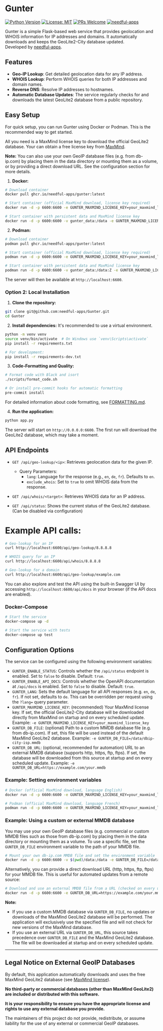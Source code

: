 # Gunter

[![Python Version](https://img.shields.io/badge/python-3.13-blue.svg)](https://www.python.org/downloads/release/python-3130/)
[![License: MIT](https://img.shields.io/badge/License-MIT-yellow.svg)](https://opensource.org/licenses/MIT)
[![PRs Welcome](https://img.shields.io/badge/PRs-welcome-brightgreen.svg)](https://makeapullrequest.com)
[![needful-apps](https://img.shields.io/badge/by-needful--apps-008080)](https://needful-apps.de)

Gunter is a simple Flask-based web service that provides geolocation and WHOIS information for IP addresses and domains. It automatically downloads and keeps the GeoLite2-City database updated.   
Developed by [needful-apps](https://needful-apps.de).

## Features

- **Geo-IP Lookup**: Get detailed geolocation data for any IP address.
- **WHOIS Lookup**: Perform WHOIS queries for both IP addresses and domain names.
- **Reverse DNS**: Resolve IP addresses to hostnames.
- **Automatic Database Updates**: The service regularly checks for and downloads the latest GeoLite2 database from a public repository.

## Easy Setup

For quick setup, you can run Gunter using Docker or Podman. This is the recommended way to get started.

All you need is a MaxMind license key to download the official GeoLite2 database. Your can obtain a free license key from [MaxMind](https://www.maxmind.com/en/geolite2/signup).

**Note:**
You can also use your own GeoIP database files (e.g. from db-ip.com) by placing them in the data directory or mounting them as a volume, or by providing a direct download URL. See the configuration section for more details.

1. **Docker:**
  ```bash
  # Download container
  docker pull ghcr.io/needful-apps/gunter:latest

  # Start container (official MaxMind download, license key required)
  docker run -d -p 6600:6600 -e GUNTER_MAXMIND_LICENSE_KEY=your_maxmind_license_key --name gunter ghcr.io/needful-apps/gunter:latest

  # Start container with persistent data and MaxMind license key
  docker run -d -p 6600:6600 -v gunter_data:/data -e GUNTER_MAXMIND_LICENSE_KEY=your_maxmind_license_key --name gunter ghcr.io/needful-apps/gunter:latest
  ```

2. **Podman:**
  ```bash
  # Download container
  podman pull ghcr.io/needful-apps/gunter:latest

  # Start container (official MaxMind download, license key required)
  podman run -d -p 6600:6600 -e GUNTER_MAXMIND_LICENSE_KEY=your_maxmind_license_key --name gunter ghcr.io/needful-apps/gunter:latest

  # Start container with persistent data and MaxMind license key
  podman run -d -p 6600:6600 -v gunter_data:/data:Z -e GUNTER_MAXMIND_LICENSE_KEY=your_maxmind_license_key --name gunter ghcr.io/needful-apps/gunter:latest
  ```

The server will then be available at `http://localhost:6600`.

### Option 2: Local Installation

1.  **Clone the repository:**
  ```bash
  git clone git@github.com:needful-apps/Gunter.git
  cd Gunter
  ```

2.  **Install dependencies:**
  It's recommended to use a virtual environment.
  ```bash
  python -m venv venv
  source venv/bin/activate  # On Windows use `venv\Scripts\activate`
  pip install -r requirements.txt

  # For development:
  pip install -r requirements-dev.txt
  ```

3.  **Code-Formatting and Quality:**
  ```bash
  # Format code with Black and isort
  ./scripts/format_code.sh

  # Or install pre-commit hooks for automatic formatting
  pre-commit install
  ```
  For detailed information about code formatting, see [FORMATTING.md](FORMATTING.md).

4.  **Run the application:**
  ```bash
  python app.py
  ```
  The server will start on `http://0.0.0.0:6600`. The first run will download the GeoLite2 database, which may take a moment.

## API Endpoints

- `GET /api/geo-lookup/<ip>`: Retrieves geolocation data for the given IP.
  - Query Parameters:
    - `lang`: Language for the response (e.g., `en`, `de`, `fr`). Defaults to `en`.
    - `exclude_whois`: Set to `true` to omit WHOIS data from the response.
- `GET /api/whois/<target>`: Retrieves WHOIS data for an IP address.

- `GET /api/status`: Shows the current status of the GeoLite2 database. (Can be disabled via configuration)

# Example API calls:

```bash
# Geo-lookup for an IP
curl http://localhost:6600/api/geo-lookup/8.8.8.8

# WHOIS query for an IP
curl http://localhost:6600/api/whois/8.8.8.8

# Geo-lookup for a domain
curl http://localhost:6600/api/geo-lookup/example.com
```

You can also explore and test the API using the built-in Swagger UI by accessing `http://localhost:6600/api/docs` in your browser (if the API docs are enabled).

### Docker-Compose
```bash
# Start the service
docker-compose up -d

# Start the service with tests
docker-compose up test
```

## Configuration Options


The service can be configured using the following environment variables:

- `GUNTER_ENABLE_STATUS`: Controls whether the `/api/status` endpoint is enabled. Set to `false` to disable. Default: `true`.
- `GUNTER_ENABLE_API_DOCS`: Controls whether the OpenAPI documentation at `/api/docs` is enabled. Set to `false` to disable. Default: `true`.
- `GUNTER_LANG`: Sets the default language for all API responses (e.g. `en`, `de`, `fr`). If not set, defaults to `de`. This can be overridden per request using the `?lang=` query parameter.
- `GUNTER_MAXMIND_LICENSE_KEY`: (recommended) Your MaxMind license key. If set, the official GeoLite2-City database will be downloaded directly from MaxMind on startup and on every scheduled update. Example: `-e GUNTER_MAXMIND_LICENSE_KEY=your_maxmind_license_key`
- `GUNTER_DB_FILE`: (optional) Path to a custom MMDB database file (e.g. from db-ip.com). If set, this file will be used instead of the default MaxMind GeoLite2 database. Example: `-e GUNTER_DB_FILE=/data/dbip-city-isp.mmdb`
- `GUNTER_DB_URL`: (optional, recommended for automation) URL to an external MMDB database (supports http, https, ftp, ftps). If set, the database will be downloaded from this source at startup and on every scheduled update. Example: `-e GUNTER_DB_URL=https://example.com/your.mmdb`



### Example: Setting environment variables

```bash
# Docker (official MaxMind download, language English)
docker run -d -p 6600:6600 -e GUNTER_MAXMIND_LICENSE_KEY=your_maxmind_license_key -e GUNTER_LANG=en --name gunter ghcr.io/needful-apps/gunter:latest

# Podman (official MaxMind download, language French)
podman run -d -p 6600:6600 -e GUNTER_MAXMIND_LICENSE_KEY=your_maxmind_license_key -e GUNTER_LANG=fr --name gunter ghcr.io/needful-apps/gunter:latest
```


### Example: Using a custom or external MMDB database

You may use your own GeoIP database files (e.g. commercial or custom MMDB files such as those from db-ip.com) by placing them in the data directory or mounting them as a volume. To use a specific file, set the `GUNTER_DB_FILE` environment variable to the path of your MMDB file.

```bash
# Mount your own db-ip.com MMDB file and set the environment variable
docker run -d -p 6600:6600 -v $(pwd)/data:/data -e GUNTER_DB_FILE=/data/dbip-city-isp.mmdb --name gunter-custom gunter-local
```

Alternatively, you can provide a direct download URL (http, https, ftp, ftps) for your MMDB file. This is useful for automated updates from a remote source:

```bash
# Download and use an external MMDB file from a URL (checked on every update)
docker run -d -p 6600:6600 -e GUNTER_DB_URL=https://example.com/your.mmdb --name gunter-external gunter-local
```

**Note:**
- If you use a custom MMDB database via `GUNTER_DB_FILE`, no updates or downloads of the MaxMind GeoLite2 database will be performed. The application will exclusively use the specified file and will not check for new versions of the MaxMind database.
- If you use an external URL via `GUNTER_DB_URL`, this source takes precedence over `GUNTER_DB_FILE` and the MaxMind GeoLite2 database. The file will be downloaded at startup and on every scheduled update.

---

## Legal Notice on External GeoIP Databases

By default, this application automatically downloads and uses the free MaxMind GeoLite2 database (see [MaxMind license](https://www.maxmind.com/en/geolite2/eula)).

**No third-party or commercial databases (other than MaxMind GeoLite2) are included or distributed with this software.**

**It is your responsibility to ensure you have the appropriate license and rights to use any external database you provide.**

The maintainers of this project do not provide, redistribute, or assume liability for the use of any external or commercial GeoIP databases.
